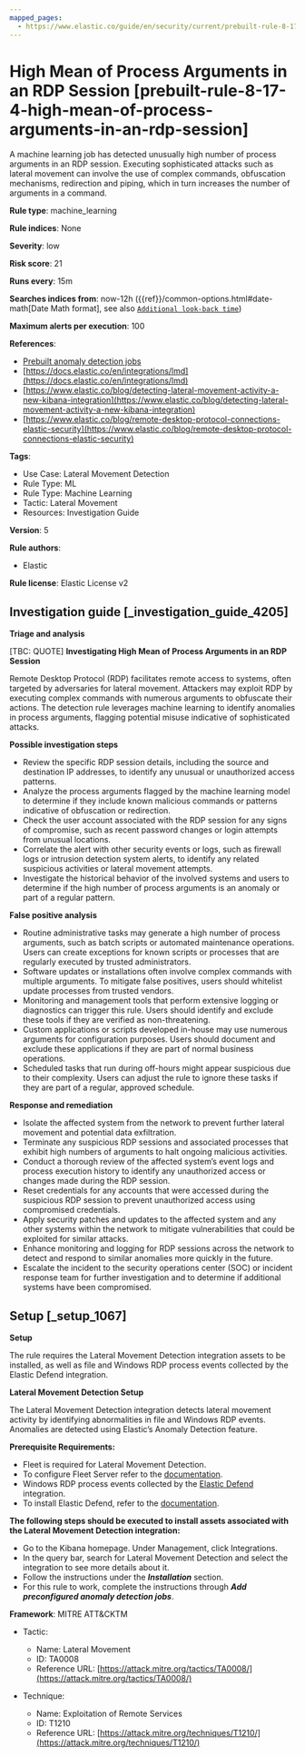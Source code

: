 ```yaml
---
mapped_pages:
  - https://www.elastic.co/guide/en/security/current/prebuilt-rule-8-17-4-high-mean-of-process-arguments-in-an-rdp-session.html
---
```


# High Mean of Process Arguments in an RDP Session [prebuilt-rule-8-17-4-high-mean-of-process-arguments-in-an-rdp-session]

A machine learning job has detected unusually high number of process arguments in an RDP session. Executing sophisticated attacks such as lateral movement can involve the use of complex commands, obfuscation mechanisms, redirection and piping, which in turn increases the number of arguments in a command.

**Rule type**: machine_learning

**Rule indices**: None

**Severity**: low

**Risk score**: 21

**Runs every**: 15m

**Searches indices from**: now-12h ({{ref}}/common-options.html#date-math[Date Math format], see also [`Additional look-back time`](docs-content://solutions/security/detect-and-alert/create-detection-rule.md#rule-schedule))

**Maximum alerts per execution**: 100

**References**:

* [Prebuilt anomaly detection jobs](docs-content://reference/security/prebuilt-anomaly-detection-jobs.md)
* [https://docs.elastic.co/en/integrations/lmd](https://docs.elastic.co/en/integrations/lmd)
* [https://www.elastic.co/blog/detecting-lateral-movement-activity-a-new-kibana-integration](https://www.elastic.co/blog/detecting-lateral-movement-activity-a-new-kibana-integration)
* [https://www.elastic.co/blog/remote-desktop-protocol-connections-elastic-security](https://www.elastic.co/blog/remote-desktop-protocol-connections-elastic-security)

**Tags**:

* Use Case: Lateral Movement Detection
* Rule Type: ML
* Rule Type: Machine Learning
* Tactic: Lateral Movement
* Resources: Investigation Guide

**Version**: 5

**Rule authors**:

* Elastic

**Rule license**: Elastic License v2

## Investigation guide [_investigation_guide_4205]

**Triage and analysis**

[TBC: QUOTE]
**Investigating High Mean of Process Arguments in an RDP Session**

Remote Desktop Protocol (RDP) facilitates remote access to systems, often targeted by adversaries for lateral movement. Attackers may exploit RDP by executing complex commands with numerous arguments to obfuscate their actions. The detection rule leverages machine learning to identify anomalies in process arguments, flagging potential misuse indicative of sophisticated attacks.

**Possible investigation steps**

* Review the specific RDP session details, including the source and destination IP addresses, to identify any unusual or unauthorized access patterns.
* Analyze the process arguments flagged by the machine learning model to determine if they include known malicious commands or patterns indicative of obfuscation or redirection.
* Check the user account associated with the RDP session for any signs of compromise, such as recent password changes or login attempts from unusual locations.
* Correlate the alert with other security events or logs, such as firewall logs or intrusion detection system alerts, to identify any related suspicious activities or lateral movement attempts.
* Investigate the historical behavior of the involved systems and users to determine if the high number of process arguments is an anomaly or part of a regular pattern.

**False positive analysis**

* Routine administrative tasks may generate a high number of process arguments, such as batch scripts or automated maintenance operations. Users can create exceptions for known scripts or processes that are regularly executed by trusted administrators.
* Software updates or installations often involve complex commands with multiple arguments. To mitigate false positives, users should whitelist update processes from trusted vendors.
* Monitoring and management tools that perform extensive logging or diagnostics can trigger this rule. Users should identify and exclude these tools if they are verified as non-threatening.
* Custom applications or scripts developed in-house may use numerous arguments for configuration purposes. Users should document and exclude these applications if they are part of normal business operations.
* Scheduled tasks that run during off-hours might appear suspicious due to their complexity. Users can adjust the rule to ignore these tasks if they are part of a regular, approved schedule.

**Response and remediation**

* Isolate the affected system from the network to prevent further lateral movement and potential data exfiltration.
* Terminate any suspicious RDP sessions and associated processes that exhibit high numbers of arguments to halt ongoing malicious activities.
* Conduct a thorough review of the affected system’s event logs and process execution history to identify any unauthorized access or changes made during the RDP session.
* Reset credentials for any accounts that were accessed during the suspicious RDP session to prevent unauthorized access using compromised credentials.
* Apply security patches and updates to the affected system and any other systems within the network to mitigate vulnerabilities that could be exploited for similar attacks.
* Enhance monitoring and logging for RDP sessions across the network to detect and respond to similar anomalies more quickly in the future.
* Escalate the incident to the security operations center (SOC) or incident response team for further investigation and to determine if additional systems have been compromised.


## Setup [_setup_1067]

**Setup**

The rule requires the Lateral Movement Detection integration assets to be installed, as well as file and Windows RDP process events collected by the Elastic Defend integration.

**Lateral Movement Detection Setup**

The Lateral Movement Detection integration detects lateral movement activity by identifying abnormalities in file and Windows RDP events. Anomalies are detected using Elastic’s Anomaly Detection feature.

**Prerequisite Requirements:**

* Fleet is required for Lateral Movement Detection.
* To configure Fleet Server refer to the [documentation](docs-content://reference/ingestion-tools/fleet/fleet-server.md).
* Windows RDP process events collected by the [Elastic Defend](https://docs.elastic.co/en/integrations/endpoint) integration.
* To install Elastic Defend, refer to the [documentation](docs-content://solutions/security/configure-elastic-defend/install-elastic-defend.md).

**The following steps should be executed to install assets associated with the Lateral Movement Detection integration:**

* Go to the Kibana homepage. Under Management, click Integrations.
* In the query bar, search for Lateral Movement Detection and select the integration to see more details about it.
* Follow the instructions under the ***Installation*** section.
* For this rule to work, complete the instructions through ***Add preconfigured anomaly detection jobs***.

**Framework**: MITRE ATT&CKTM

* Tactic:

    * Name: Lateral Movement
    * ID: TA0008
    * Reference URL: [https://attack.mitre.org/tactics/TA0008/](https://attack.mitre.org/tactics/TA0008/)

* Technique:

    * Name: Exploitation of Remote Services
    * ID: T1210
    * Reference URL: [https://attack.mitre.org/techniques/T1210/](https://attack.mitre.org/techniques/T1210/)



